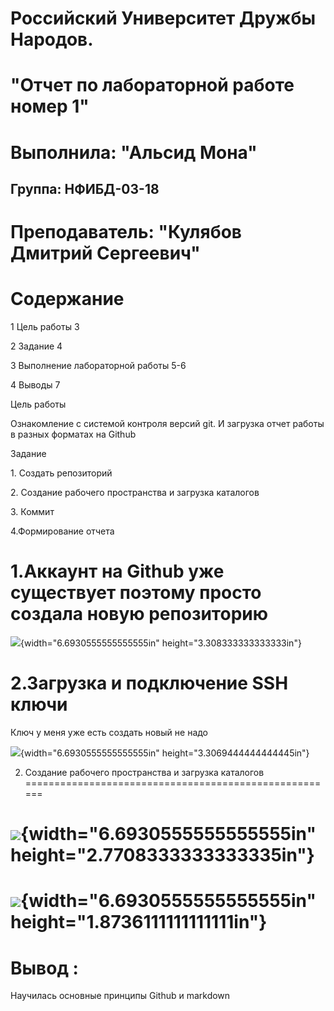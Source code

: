  Российский Университет Дружбы Народов.
======================================

 "Отчет по лабораторной работе номер 1"
======================================

 Выполнила: "**Альсид Мона**"
============================

 Группа: **НФИБД-03-18**
-----------------------

 Преподаватель: "Кулябов Дмитрий Сергеевич"
==========================================

Содержание
==========

1 Цель работы 3

2 Задание 4

3 Выполнение лабораторной работы 5-6

4 Выводы 7

Цель работы

Ознакомление с системой контроля версий git. И загрузка отчет работы в
разных форматах на Github

Задание

1\. Создать репозиторий

2\. Создание рабочего пространства и загрузка каталогов

3\. Коммит

4.Формирование отчета

1.Аккаунт на Github уже существует поэтому **просто** создала новую репозиторию 
===============================================================================

![](Home/Desktop/Lab01/images/image1.png){width="6.6930555555555555in"
height="3.308333333333333in"}

2.Загрузка и подключение SSH ключи 
==================================

Ключ у меня уже есть создать новый не надо

![](Home/Desktop/Lab01/images/image2.png){width="6.6930555555555555in"
height="3.3069444444444445in"}

2. Создание рабочего пространства и загрузка каталогов 
======================================================

![](Home/Desktop/Lab01/images/image4.png){width="6.6930555555555555in" height="2.7708333333333335in"}
=================================================================================

![](Home/Desktop/Lab01/images/image5.png){width="6.6930555555555555in" height="1.8736111111111111in"}
=================================================================================

Вывод : 
=======

Научилась основные принципы Github и markdown
